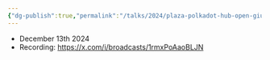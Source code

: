 ```yaml
---
{"dg-publish":true,"permalink":"/talks/2024/plaza-polkadot-hub-open-giuld-global-community-call/","created":"2024-12-13T13:53:33.867+00:00","updated":"2024-12-14T18:18:29.371+00:00"}
---
```




- December 13th 2024
- Recording: https://x.com/i/broadcasts/1rmxPoAaoBLJN
